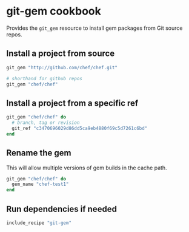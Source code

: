 # git-gem cookbook

Provides the `git_gem` resource to install gem packages from Git source repos.

## Install a project from source
```ruby
git_gem "http://github.com/chef/chef.git"

# shorthand for github repos
git_gem "chef/chef"
```

## Install a project from a specific ref
```ruby
git_gem "chef/chef" do
  # branch, tag or revision
  git_ref "c3470696029d86dd5ca9eb4880f69c5d7261c6bd"
end
```

## Rename the gem
This will allow multiple versions of gem builds in the cache path.
```ruby
git_gem "chef/chef" do
  gem_name "chef-test1"
end
```

## Run dependencies if needed
```ruby
include_recipe "git-gem"
```
